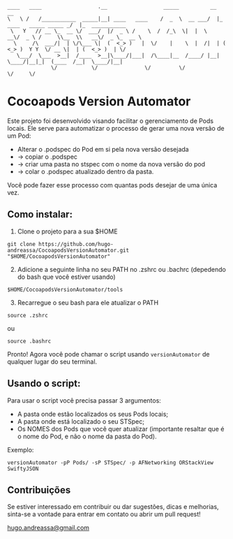 ```
____   ____                  .__                  _____          __                         __                
\   \ /   /___________  _____|__| ____   ____    /  _  \  __ ___/  |_  ____   _____ _____ _/  |_  ___________ 
 \   Y   // __ \_  __ \/  ___/  |/  _ \ /    \  /  /_\  \|  |  \   __\/  _ \ /     \\__  \\   __\/  _ \_  __ \
  \     /\  ___/|  | \/\___ \|  (  <_> )   |  \/    |    \  |  /|  | (  <_> )  Y Y  \/ __ \|  | (  <_> )  | \/
   \___/  \___  >__|  /____  >__|\____/|___|  /\____|__  /____/ |__|  \____/|__|_|  (____  /__|  \____/|__|   
              \/           \/               \/         \/                         \/     \/                   
```

# Cocoapods Version Automator

Este projeto foi desenvolvido visando facilitar o gerenciamento de Pods locais. Ele serve para 
automatizar o processo de gerar uma nova versão de um Pod: 

- Alterar o .podspec do Pod em si pela nova versão desejada 
- -> copiar o .podspec 
- -> criar uma pasta no stspec com o nome da nova versão do pod 
- -> colar o .podspec atualizado dentro da pasta.

Você pode fazer esse processo com quantas pods desejar de uma única vez. 

## Como instalar:

1. Clone o projeto para a sua $HOME
```commandline
git clone https://github.com/hugo-andreassa/CocoapodsVersionAutomator.git "$HOME/CocoapodsVersionAutomator"
```

2. Adicione a seguinte linha no seu PATH no .zshrc ou .bachrc (depedendo do bash que você estiver usando)
```commandline
$HOME/CocoapodsVersionAutomator/tools
```

3. Recarregue o seu bash para ele atualizar o PATH
```commandline
source .zshrc
```
ou 
```commandline
source .bashrc
```

Pronto! Agora você pode chamar o script usando ```versionAutomator``` de qualquer lugar do seu terminal.

## Usando o script:
Para usar o script você precisa passar 3 argumentos: 
- A pasta onde estão localizados os seus Pods locais;
- A pasta onde está localizado o seu STSpec;
- Os NOMES dos Pods que você quer atualizar (importante resaltar que é o nome do Pod, e não o nome da pasta do Pod).

Exemplo:
```commandline
versionAutomator -pP Pods/ -sP STSpec/ -p AFNetworking ORStackView SwiftyJSON
```

## Contribuições
Se estiver interessado em contribuir ou dar sugestões, dicas e melhorias, sinta-se a vontade para entrar em contato 
ou abrir um pull request! 


hugo.andreassa@gmail.com

